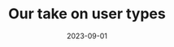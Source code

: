 ---
title: Our take on user types
date: 2023-09-01
description: 
link: https://www.purpleshirt.co.nz/news/our-take-on-user-types
pricing: 
tags: 
- Article
- User experience
categories: 
- Design
---